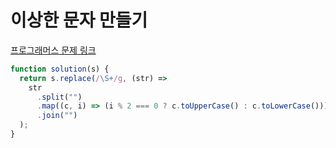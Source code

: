 # 이상한 문자 만들기

[프로그래머스 문제 링크](https://programmers.co.kr/learn/courses/30/lessons/12930)

```javascript
function solution(s) {
  return s.replace(/\S+/g, (str) =>
    str
      .split("")
      .map((c, i) => (i % 2 === 0 ? c.toUpperCase() : c.toLowerCase()))
      .join("")
  );
}
```
